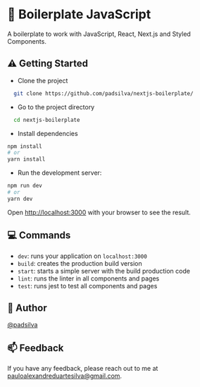 # :book: Boilerplate JavaScript

A boilerplate to work with JavaScript, React, Next.js and Styled Components.

## :warning: Getting Started

- Clone the project

```bash
  git clone https://github.com/padsilva/nextjs-boilerplate/
```

- Go to the project directory

```bash
  cd nextjs-boilerplate
```

- Install dependencies

```bash
npm install
# or
yarn install
```

- Run the development server:

```bash
npm run dev
# or
yarn dev
```

Open [http://localhost:3000](http://localhost:3000) with your browser to see the result.

## :computer: Commands

- `dev`: runs your application on `localhost:3000`
- `build`: creates the production build version
- `start`: starts a simple server with the build production code
- `lint`: runs the linter in all components and pages
- `test`: runs jest to test all components and pages

## :construction_worker: Author

[@padsilva](https://www.github.com/padsilva)

## :mailbox: Feedback

If you have any feedback, please reach out to me at pauloalexandreduartesilva@gmail.com.
